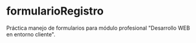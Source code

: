 # formularioRegistro
Práctica manejo de formularios para módulo profesional "Desarrollo WEB en entorno cliente". 
